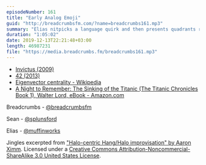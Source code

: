 ```yaml
---
episodeNumber: 161
title: "Early Analog Emoji"
guid: "http://breadcrumbsfm.com/?name=breadcrumbs161.mp3"
summary: "Elias nitpicks a language quirk and then presents quadrants relating significance to public consciousness."
duration: "1:05:02"
date: 2019-12-13T22:21:48+03:00
length: 46987231
file: "https://media.breadcrumbs.fm/breadcrumbs161.mp3"
---
```


- [Invictus (2009)](https://www.imdb.com/title/tt1057500/?ref_=nv_sr_srsg_0)
- [42 (2013)](https://www.imdb.com/title/tt0453562/?ref_=nv_sr_srsg_4)
- [Eigenvector centrality - Wikipedia](https://en.wikipedia.org/wiki/Eigenvector_centrality)
- [A Night to Remember: The Sinking of the Titanic (The Titanic Chronicles Book 1), Walter Lord, eBook - Amazon.com](http://www.amazon.com/dp/B0078X73B6/?tag=breadcrumbsfm-20)

Breadcrumbs - [@breadcrumbsfm](https://twitter.com/breadcrumbsfm)

Sean - [@splunsford](https://twitter.com/splunsford)

Elias - [@muffinworks](https://twitter.com/muffinworks)

Jingles excerpted from ["Halo-centric Hang/Halo improvisation" by Aaron Ximm](http://freemusicarchive.org/music/aaron_ximm/handpans_and_the_hang/). Licensed under a [Creative Commons Attribution-Noncommercial-ShareAlike 3.0 United States License](http://creativecommons.org/licenses/by-nc-sa/3.0/us/).